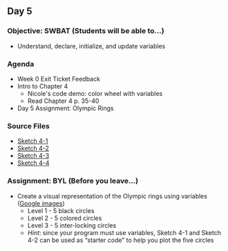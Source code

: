 ## Day 5

### Objective: SWBAT (Students will be able to...)
- Understand, declare, initialize, and update variables

### Agenda
- Week 0 Exit Ticket Feedback
- Intro to Chapter 4
    - Nicole's code demo: color wheel with variables
    - Read Chapter 4 p. 35-40
- Day 5 Assignment: Olympic Rings

### Source Files
- [Sketch 4-1](/source-code/Ex_04_01.pde)
- [Sketch 4-2](/source-code/Ex_04_02.pde)
- [Sketch 4-3](/source-code/Ex_04_03.pde)
- [Sketch 4-4](/source-code/Ex_04_04.pde)

### Assignment: BYL (Before you leave...)
- Create a visual representation of the Olympic rings using variables ([Google images](https://www.google.com/search?q=olympic+rings&safe=active&tbm=isch))
    - Level 1 - 5 black circles
    - Level 2 - 5 colored circles
    - Level 3 - 5 inter-locking circles
    - _Hint_: since your program must use variables, Sketch 4-1 and Sketch 4-2 can be used as “starter code” to help you plot the five circles